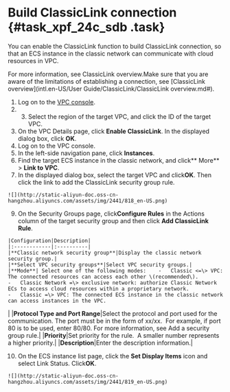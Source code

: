 # Build ClassicLink connection {#task_xpf_24c_sdb .task}

You can enable the ClassicLink function to build ClassicLink connection, so that an ECS instance in the classic network can communicate with cloud resources in VPC.

For more information, see ClassicLink overview.Make sure that you are aware of the limitations of establishing a connection, see [ClassicLink overview](intl.en-US/User Guide/ClassicLink/ClassicLink overview.md#).

1.   Log on to the [VPC console](https://vpcnext.console.aliyun.com). 
2.  3.   Select the region of the target VPC, and click the ID of the target VPC. 
4.   On the VPC Details page, click **Enable ClassicLink**. In the displayed dialog box, click **OK**. 
5.   Log on to the VPC console. 
6.   In the left-side navigation pane, click **Instances**. 
7.   Find the target ECS instance in the classic network, and click** More** \> **Link to VPC**. 
8.   In the displayed dialog box, select the target VPC and click**OK**. Then click the link to add the ClassicLink security group rule. 

    ![](http://static-aliyun-doc.oss-cn-hangzhou.aliyuncs.com/assets/img/2441/818_en-US.png)

9.   On the Security Groups page, click**Configure Rules** in the Actions column of the target security group and then click **Add ClassicLink Rule**. 

    |Configuration|Description|
    |:------------|:----------|
    |**Classic network security group**|Display the classic network security group.|
    |**Select VPC security groups**|Select VPC security groups.|
    |**Mode**| Select one of the following modes:    -   Classic <=\> VPC: The connected resources can access each other \(recommended\).
    -   Classic Network =\> exclusive network: authorize Classic Network ECs to access cloud resources within a proprietary network.
    -   Classic =\> VPC: The connected ECS instance in the classic network can access instances in the VPC.
|
    |**Protocol Type and Port Range**|Select the protocol and port used for the communication. The port must be in the form of xx/xx.  For example, if port 80 is to be used, enter 80/80. For more information, see Add a security group rule.|
    |**Priority**|Set priority for the rule.  A smaller number represents a higher priority.|
    |**Description**|Enter the description information.|

10.  On the ECS instance list page, click the **Set Display Items** icon and select Link Status. Click**OK**. 

    ![](http://static-aliyun-doc.oss-cn-hangzhou.aliyuncs.com/assets/img/2441/819_en-US.png)


